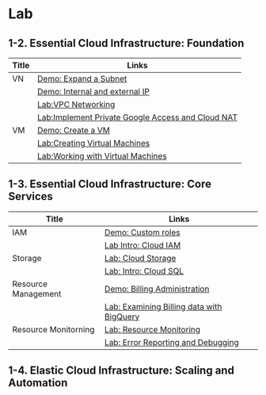 # Lab

## 1-2. Essential Cloud Infrastructure: Foundation

| Title | Links                                                                                                       |
| ----- | ----------------------------------------------------------------------------------------------------------- |
| VN    | [Demo: Expand a Subnet ](./demo-expand-a-subnet.md)                                                         |
|       | [Demo: Internal and external IP](./demo-Internal-and-external-IP.md)                                        |
|       | [Lab:VPC Networking](./lab-vpc-networking.md)                                                               |
|       | [Lab:Implement Private Google Access and Cloud NAT](./lab-Implement-Private-Google-Access-and-Cloud-NAT.md) |
| VM    | [Demo: Create a VM](./lab-Creating-VM.md)                                                                   |
|       | [Lab:Creating Virtual Machines](./lab-Creating-VM.md)                                                       |
|       | [Lab:Working with Virtual Machines](./lab-Working-VM.md)                                                    |

## 1-3. Essential Cloud Infrastructure: Core Services

| Title                | Links                                                                                  |
| -------------------- | -------------------------------------------------------------------------------------- |
| IAM                  | [Demo: Custom roles](./demo-Custom-roles.md)                                           |
|                      | [Lab Intro: Cloud IAM ](./lab-IAM.md)                                                  |
| Storage              | [Lab: Cloud Storage](./lab-Cloud-Storage.md)                                           |
|                      | [Lab: Intro: Cloud SQL](./cloud-sql.md)                                                |
| Resource Management  | [Demo: Billing Administration](./demo-Billing-Administration.md)                       |
|                      | [Lab: Examining Billing data with BigQuery](./lab-Examining-Billing-data-with-BigQ.md) |
| Resource Monitorning | [Lab: Resource Monitoring](./lab-Resource-Monitoring.md)                               |
|                      | [Lab: Error Reporting and Debugging](./lab-Error-Reporting-and-Debugging.md)           |

## 1-4. Elastic Cloud Infrastructure: Scaling and Automation
